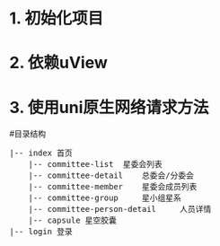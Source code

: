 # 1. 初始化项目
# 2. 依赖uView
# 3. 使用uni原生网络请求方法

#目录结构
<pre>
|-- index 首页
	|-- committee-list	星委会列表
	|-- committee-detail	总委会/分委会
	|-- committee-member	星委会成员列表
	|-- committee-group		星小组星系
	|-- committee-person-detail		人员详情
	|-- capsule	星空胶囊
|-- login 登录
</pre>
